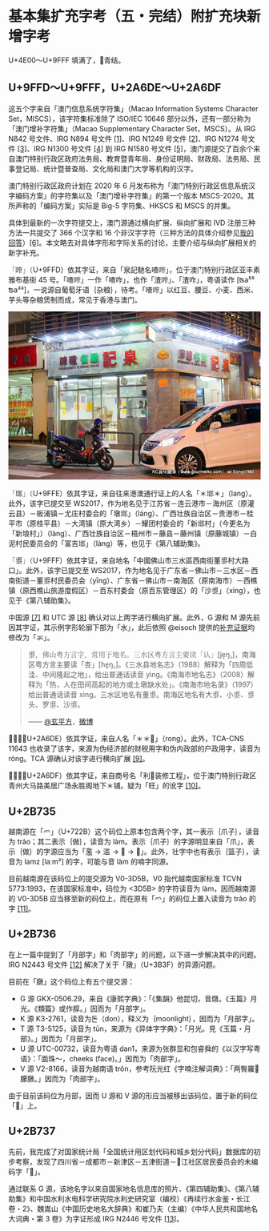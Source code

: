 # 基本集扩充字考（五・完结）附扩充块新增字考

U+4E00～U+9FFF 填满了，👴青结。

## U+9FFD～U+9FFF，U+2A6DE～U+2A6DF

这五个字来自「澳门信息系统字符集」（Macao Information Systems Character Set，MISCS），该字符集标准除了 ISO/IEC 10646 部分以外，还有一部分称为「澳门增补字符集」（Macao Supplementary Character Set，MSCS）。从 IRG N842 号文件、IRG N894 号文件 [[1]](https://drive.google.com/file/d/1mssqlmU7AfXN3nKhwl7XcJ5HNw__Gvp_/view?usp=sharing)、IRG N1249 号文件 [[2]](https://drive.google.com/uc?id=1yGYZ4Sm0qwBOHLXiW_278uN7La-qF1SD&export=download)、IRG N1274 号文件 [[3]](https://drive.google.com/uc?id=1yGVichbElyimKwfz-a6Yia_-d7EvccuI&export=download)、IRG N1300 号文件 [[4]](https://drive.google.com/uc?id=1p0KMOxB-YEDaRWQpvnmOoPxVdQO4t99C&export=download) 到 IRG N1580 号文件 [[5]](https://drive.google.com/uc?id=1DswyUpn490aICb8xp1jzUhJNIXPHcctL&export=download)，澳门源提交了百余个来自澳门特别行政区政府法务局、教育暨青年局、身份证明局、财政局、法务局、民事登记局、统计暨普查局、文化局和澳门大学等机构的汉字。

澳门特别行政区政府计划在 2020 年 6 月发布称为「澳门特别行政区信息系统汉字编码方案」的字符集以及「澳门增补字符集」的第一个版本 MSCS-2020。其所声称的「编码方案」实际是 Big-5 字符集、HKSCS 和 MSCS 的并集。

具体到最新的一次字符提交上，澳门源通过横向扩展、纵向扩展和 IVD 注册三种方法一共提交了 366 个汉字和 16 个非汉字字符（三种方法的具体介绍参见[我的回答](https://www.zhihu.com/question/20027513/answer/1158418794)）[[6]](https://appsrv.cse.cuhk.edu.hk/~irg/irg/irg53/IRGN2430.pdf)。本文略去对具体字形和字际关系的讨论，主要介绍与纵向扩展相关的新字补充。

「鿽」（U+9FFD）依其字证，来自「泉記馳名喳鿽」，位于澳门特别行政区亚丰素雅布基街 45 号。「喳鿽」一作「喳咋」，也作「渣鿽」、「渣咋」，粤语读作 [ʦa⁵⁵ ʦa³³]，一说源自葡萄牙语｛杂粮｝，待考。「喳鿽」以红豆、腰豆、小麦、西米、芋头等杂粮煲制而成，常见于香港与澳门。

<div style="text-align: center;">

![](/005/005-001.jpg)
</div>

「鿾」（U+9FFE）依其字证，来自往来港澳通行证上的人名「＊鿾＊」（lang）。此外，该字已提交至 WS2017，作为地名见于江苏省－连云港市－海州区（原灌云县）－板浦镇－尤庄村委会的「墩鿾」（láng）、广西壮族自治区－贵港市－桂平市（原桂平县）－大湾镇（原大湾乡）－耀团村委会的「新鿾村」（今更名为「新埌村」）（làng）、广西壮族自治区－梧州市－藤县－藤州镇（原藤城镇）－白泥村民委员会的「富吉鿾」（làng）等，也见于《第八辅助集》。

「鿿」（U+9FFF）依其字证，来自地名「中國佛山市三水區西南街董鿿村大路口」。此外，该字已提交至 WS2017，作为地名见于广东省－佛山市－三水区－西南街道－董鿿村民委员会（yīng）、广东省－佛山市－南海区（原南海市）－西樵镇（原西樵山旅游度假区）－百东村委会（原百东管理区）的「沙鿿」（xìng），也见于《第八辅助集》。

中国源 [[7]](https://www.unicode.org/L2/L2020/20265-irgn2441-src-ideographs.pdf) 和 UTC 源 [[8]](https://appsrv.cse.cuhk.edu.hk/~irg/irg/irg53/IRGN2439.pdf) 确认对以上两字进行横向扩展。此外，G 源和 M 源先前因其字证，其示例字形轮廓下部为「水」，此后依照 @eisoch 提供的[补充证据](https://mp.weixin.qq.com/s?__biz=MzI0NjA5NTM3Nw==&mid=2650952500&idx=1&sn=061bf48db24210aadd980222068d37e5&chksm=f2b2784ac5c5f15c0d0bfe71dc29b257cc9b7fcd924c2ffd08380037afc0f5710bff935a248a&srcid=0706LXD1X7qTzl4fHQnj5cIV&sharer_sharetime=1594031538192&sharer_shareid=4e59d67870d0c29320754ddc1f3fbf71&exportkey=AXLl15ujvHIYa7oOedeM8tU%3D&pass_ticket=lJRK5Cg75enQmM7ejjsB8TST8AFgfk5gfa2cbDBqpIE8DQpCFp08YllJbh1uxpfR)均修改为「氺」。

> 鿿，佛山粤方言字，常用于地名。三水区粤方言主要读「认」[je̝ŋ꜇]，南海区粤方言主要读「杏」[he̝ŋ꜇]。《三水县地名志》（1988）解释为「四周低洼、中间隆起之地」，给出普通话读音 yìng。《南海市地名志》（2008）解释为「热，人在田间高起的地方或土墩缺水处」。《南海市地名录》（1997）给出普通话读音 xìng。三水区地名有董鿿。南海区地名有大鿿、小鿿、鿿头、罗鿿、沙鿿。
> 
> —— [@玄平方](https://www.zhihu.com/people/baipingfang)，[微博](https://m.weibo.cn/status/4523745518442979?wm=3333_2001&from=10B2099020&sourcetype=qq)

「𪛞」（U+2A6DE）依其字证，来自人名「＊＊𪛞」（rong）。此外，TCA-CNS 11643 也收录了该字，来源为伪经济部的财税用字和伪内政部的户政用字，读音为 róng。TCA 源确认对该字进行横向扩展 [[9]](https://appsrv.cse.cuhk.edu.hk/~irg/irg/irg53/IRGN2433RaProposalonTCA'sUNCcharacter.pdf)。

「𪛟」（U+2A6DF）依其字证，来自商号名「利𪛟装修工程」，位于澳门特别行政区青州大马路美居广场永胜阁地下＊铺。疑为「旺」的讹字 [[10]](https://appsrv.cse.cuhk.edu.hk/~irg/irg/irg53/IRGN2430EisoFeedback.pdf)。

## U+2B735

越南源在「爫」（U+722B）这个码位上原本包含两个字，其一表示｛爪子｝，读音为 trảo；其二表示｛做｝，读音为 làm。表示｛爪子｝的字源明显来自「爪」，表示｛做｝的字源应当为「濫 → 滥 → 𪵯 → 𫜵」。此外，壮字中也有表示｛篮子｝，读音为 lamz [laːm²] 的字，可能与音 làm 的喃字同源。

目前越南源在该码位上的提交源为 V0-3D5B，V0 指代越南国家标准 TCVN 5773:1993，在该国家标准中，码位为 <3D5B> 的字符读音为 làm，因而越南源的 V0-3D5B 应当移至新的码位上，而在原有「爫」的码位上置入读音为 trảo 的字 [[11]](https://drive.google.com/file/d/162T5y6gcrzmECaaOV9nqSt0V0PDp0NEf/view?usp=sharing)。

## U+2B736

在上一篇中提到了「月部字」和「肉部字」的问题，以下进一步解决其中的问题。IRG N2443 号文件 [[12]](https://appsrv.cse.cuhk.edu.hk/~irg/irg/irg53/IRGN2443_3B3F_disunify.pdf) 解决了关于「㬿」（U+3B3F）的异源问题。

目前在「㬿」这个码位上有五个提交源：

-   G 源 GKX-0506.29，来自《康熙字典》：「《集韻》他昆切，音燉。《玉篇》月光。《類篇》或作朜。」因而为「月部字」。
-   K 源 K3-2761，读音为돈（don），释义为｛moonlight｝，因而为「月部字」。
-   T 源 T3-5125，读音为 tūn，来源为《异体字字典》：「月光。見《玉篇・月部》。」因而为「月部字」。
-   U 源 UTC-00732，读音为粤语 dan1，来源为张群显和包睿舜的《以汉字写粤语》：「面珠～，cheeks (face)。」因而为「肉部字」。
-   V 源 V2-8166，读音为越南语 trôn，参考阮光红《字喃注解词典》：「两臀羅𠄩朦㬿。」因而为「肉部字」。

由于目前该码位为月部，因而 U 源和 V 源的形应当被移出该码位，置于新的码位「𫜶」上。

## U+2B737

先前，我完成了对国家统计局「全国统计用区划代码和城乡划分代码」数据库的初步考察，发现了四川省－成都市－新津区－五津街道－𫜷江社区居民委员会的未编码字「𫜷」。

通过联系 G 源，该地名字以来自国家地名信息库的照片、《第四辅助集》、《第八辅助集》和中国水利水电科学研究院水利史研究室（编校）《再续行水金鉴・长江卷・2》、魏嵩山《中国历史地名大辞典》和崔乃夫（主编）《中华人民共和国地名大词典・第 3 卷》为字证形成 IRG N2446 号文件 [[13]](https://appsrv.cse.cuhk.edu.hk/~irg/irg/irg53/IRGN2446UNCProposalforOneG-SourceIdeograph.pdf)。
